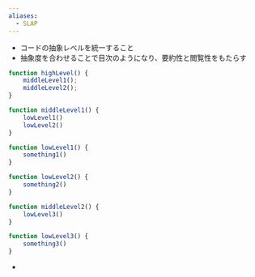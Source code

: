 ```yaml
---
aliases:
  - SLAP
---
```

- コードの抽象レベルを統一すること
- 抽象度を合わせることで目次のようになり、要約性と閲覧性をもたらす
```js
function highLevel() {
	middleLevel1();
	middleLevel2();
}

function middleLevel1() {
	lowLevel1()
	lowLevel2()
}

function lowLevel1() {
	something1()
}

function lowLevel2() {
	something2()
}

function middleLevel2() {
	lowLevel3()
}

function lowLevel3() {
	something3()
}
```
- 